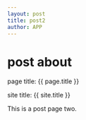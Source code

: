 ```yaml
---
layout: post
title: post2
author: APP
---
```


# post about

page title: {{ page.title }}

site title: {{ site.title }}

This is a post page two.